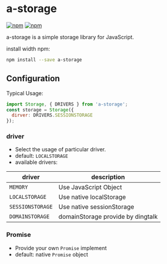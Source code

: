 # a-storage

[![npm](https://img.shields.io/npm/v/a-storage.svg)](https://www.npmjs.com/package/a-storage)
[![npm](https://img.shields.io/npm/dm/a-storage.svg)](https://www.npmjs.com/package/a-storage)

a-storage is a simple storage library for JavaScript.

install width npm:

```sh
npm install --save a-storage
```

## Configuration

Typical Usage:

```js
import Storage, { DRIVERS } from 'a-storage';
const storage = Storage({
  dirver: DRIVERS.SESSIONSTORAGE
});
```

### driver

- Select the usage of particular driver.
- default: `LOCALSTORAGE`
- available drivers:

driver | description
--- | ---
`MEMORY` | Use JavaScript Object
`LOCALSTORAGE` | Use native localStorage
`SESSIONSTORAGE` | Use native sessionStorage
`DOMAINSTORAGE` | domainStorage provide by dingtalk

### Promise

- Provide your own `Promise` implement
- default: native `Promise` object

